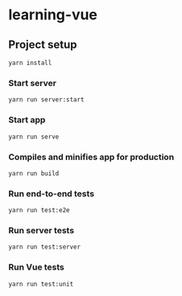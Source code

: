 # learning-vue

## Project setup
```
yarn install
```

### Start server
```
yarn run server:start
```

### Start app
```
yarn run serve
```

### Compiles and minifies app for production
```
yarn run build
```

### Run end-to-end tests
```
yarn run test:e2e
```

### Run server tests
```
yarn run test:server
```

### Run Vue tests
```
yarn run test:unit
```
